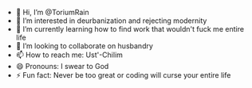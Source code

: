 - 👋 Hi, I’m @ToriumRain
- 👀 I’m interested in deurbanization and rejecting modernity
- 🌱 I’m currently learning how to find work that wouldn't fuck me entire life
- 💞️ I’m looking to collaborate on husbandry
- 📫 How to reach me: Ust'-Chilim
- 😄 Pronouns: I swear to God
- ⚡ Fun fact: Never be too great or coding will curse your entire life

<!---
ToriumRain/ToriumRain is a ✨ special ✨ repository because its `README.md` (this file) appears on your GitHub profile.
You can click the Preview link to take a look at your changes.
--->
